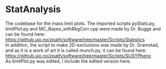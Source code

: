 # StatAnalysis
The codebase for the mass limit plots. 
The imported scripts pyStats.py, limitPlot.py and MC_Bayes_withBkgCorr.cpp were made by Dr. Bugge and can be found here: https://github.uio.no/zpath/software/tree/master/Scripts/Statistics <br/>
In addition, the script to make 2D-exclusions was made by Dr. Gramstad, and as it is a work of art it is called munch.py, it can be found here: https://github.uio.no/zpath/software/tree/master/Scripts/SUSYPheno <br/>
As limitPlot.py was edited, I include the edited version here.